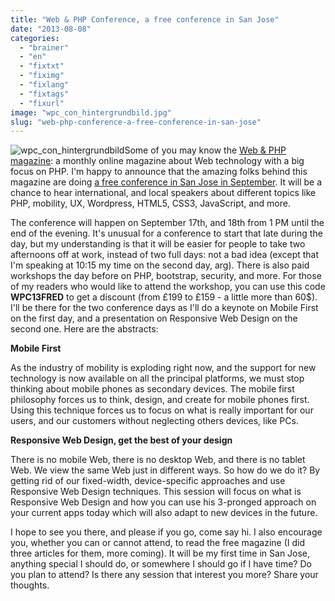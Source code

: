 ```yaml
---
title: "Web & PHP Conference, a free conference in San Jose"
date: "2013-08-08"
categories: 
  - "brainer"
  - "en"
  - "fixtxt"
  - "fiximg"
  - "fixlang"
  - "fixtags"
  - "fixurl"
image: "wpc_con_hintergrundbild.jpg"
slug: "web-php-conference-a-free-conference-in-san-jose"
---
```


![wpc_con_hintergrundbild](images/wpc_con_hintergrundbild.jpg)Some of you may know the [Web & PHP magazine](https://webandphp.com/): a monthly online magazine about Web technology with a big focus on PHP. I'm happy to announce that the amazing folks behind this magazine are doing [a free conference in San Jose in September](https://webandphp.com/conference/webandphpcon2013). It will be a chance to hear international, and local speakers about different topics like PHP, mobility, UX, Wordpress, HTML5, CSS3, JavaScript, and more.

The conference will happen on September 17th, and 18th from 1 PM until the end of the evening. It's unusual for a conference to start that late during the day, but my understanding is that it will be easier for people to take two afternoons off at work, instead of two full days: not a bad idea (except that I'm speaking at 10:15 my time on the second day, arg). There is also paid workshops the day before on PHP, bootstrap, security, and more. For those of my readers who would like to attend the workshop, you can use this code **WPC13FRED** to get a discount (from £199 to £159 - a little more than 60$). I'll be there for the two conference days as I'll do a keynote on Mobile First on the first day, and a presentation on Responsive Web Design on the second one. Here are the abstracts:

**Mobile First**

As the industry of mobility is exploding right now, and the support for new technology is now available on all the principal platforms, we must stop thinking about mobile phones as secondary devices. The mobile first philosophy forces us to think, design, and create for mobile phones first. Using this technique forces us to focus on what is really important for our users, and our customers without neglecting others devices, like PCs.

**Responsive Web Design, get the best of your design**

There is no mobile Web, there is no desktop Web, and there is no tablet Web. We view the same Web just in different ways. So how do we do it? By getting rid of our fixed-width, device-specific approaches and use Responsive Web Design techniques. This session will focus on what is Responsive Web Design and how you can use his 3-pronged approach on your current apps today which will also adapt to new devices in the future.

I hope to see you there, and please if you go, come say hi. I also encourage you, whether you can or cannot attend, to read the free magazine (I did three articles for them, more coming). It will be my first time in San Jose, anything special I should do, or somewhere I should go if I have time? Do you plan to attend? Is there any session that interest you more? Share your thoughts.

